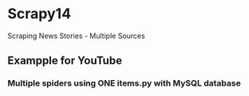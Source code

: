 # Scrapy14
Scraping News Stories - Multiple Sources

## Exampple for YouTube

### Multiple spiders using ONE items.py with MySQL database
